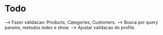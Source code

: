 # Todo

--> Fazer validacao: Products, Categories, Customers.
--> Busca por query params, metodos index e show.
--> Ajustar validacao do profile.
